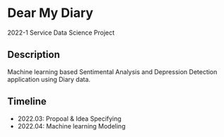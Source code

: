 # Dear My Diary
2022-1 Service Data Science Project

## Description
Machine learning based Sentimental Analysis and Depression Detection application using Diary data.

## Timeline
- 2022.03: Propoal & Idea Specifying
- 2022.04: Machine learning Modeling
